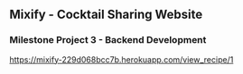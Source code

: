 ## **Mixify - Cocktail Sharing Website**

### Milestone Project 3 - Backend Development

https://mixify-229d068bcc7b.herokuapp.com/view_recipe/1
